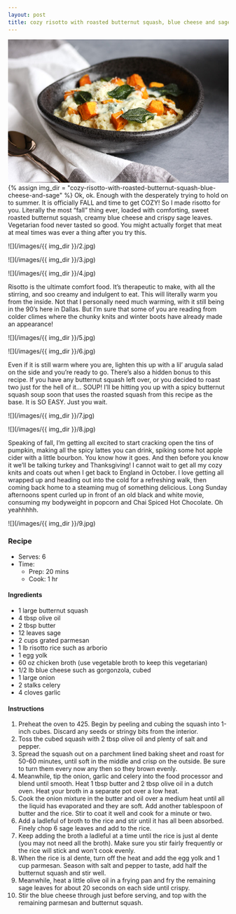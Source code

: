 ```yaml
---
layout: post
title: cozy risotto with roasted butternut squash, blue cheese and sage
---
```

![](/images/cozy-risotto-with-roasted-butternut-squash-blue-cheese-and-sage/1.jpg)
{% assign img_dir = "cozy-risotto-with-roasted-butternut-squash-blue-cheese-and-sage" %}
Ok, ok. Enough with the desperately trying to hold on to summer. It is officially FALL and time to get COZY! So I made risotto for you. Literally the most “fall” thing ever, loaded with comforting, sweet roasted butternut squash, creamy blue cheese and crispy sage leaves. Vegetarian food never tasted so good. You might actually forget that meat at meal times was ever a thing after you try this.

![](/images/{{ img_dir }}/2.jpg)

![](/images/{{ img_dir }}/3.jpg)

![](/images/{{ img_dir }}/4.jpg)

Risotto is the ultimate comfort food. It’s therapeutic to make, with all the stirring, and soo creamy and indulgent to eat. This will literally warm you from the inside. Not that I personally need much warming, with it still being in the 90’s here in Dallas. But I’m sure that some of you are reading from colder climes where the chunky knits and winter boots have already made an appearance!

![](/images/{{ img_dir }}/5.jpg)

![](/images/{{ img_dir }}/6.jpg)

Even if it is still warm where you are, lighten this up with a lil’ arugula salad on the side and you’re ready to go. There’s also a hidden bonus to this recipe. If you have any butternut squash left over, or you decided to roast two just for the hell of it… SOUP! I’ll be hitting you up with a spicy butternut squash soup soon that uses the roasted squash from this recipe as the base. It is SO EASY. Just you wait.

![](/images/{{ img_dir }}/7.jpg)

![](/images/{{ img_dir }}/8.jpg)

Speaking of fall, I’m getting all excited to start cracking open the tins of pumpkin, making all the spicy lattes you can drink, spiking some hot apple cider with a little bourbon. You know how it goes. And then before you know it we’ll be talking turkey and Thanksgiving! I cannot wait to get all my cozy knits and coats out when I get back to England in October. I love getting all wrapped up and heading out into the cold for a refreshing walk, then coming back home to a steaming mug of something delicious. Long Sunday afternoons spent curled up in front of an old black and white movie, consuming my bodyweight in popcorn and Chai Spiced Hot Chocolate. Oh yeahhhhh.

![](/images/{{ img_dir }}/9.jpg)

### Recipe
+ Serves: 6
+ Time:
  + Prep: 20 mins
  + Cook: 1 hr
#### Ingredients
+ 1 large butternut squash
+ 4 tbsp olive oil
+ 2 tbsp butter
+ 12 leaves sage
+ 2 cups grated parmesan
+ 1 lb risotto rice such as arborio
+ 1 egg yolk
+ 60 oz chicken broth (use vegetable broth to keep this vegetarian)
+ 1/2 lb blue cheese such as gorgonzola, cubed
+ 1 large onion
+ 2 stalks celery
+ 4 cloves garlic

#### Instructions
1. Preheat the oven to 425. Begin by peeling and cubing the squash into 1-inch cubes. Discard any seeds or stringy bits from the interior.
1. Toss the cubed squash with 2 tbsp olive oil and plenty of salt and pepper.
1. Spread the squash out on a parchment lined baking sheet and roast for 50-60 minutes, until soft in the middle and crisp on the outside. Be sure to turn them every now any then so they brown evenly.
1. Meanwhile, tip the onion, garlic and celery into the food processor and blend until smooth. Heat 1 tbsp butter and 2 tbsp olive oil in a dutch oven. Heat your broth in a separate pot over a low heat.
1. Cook the onion mixture in the butter and oil over a medium heat until all the liquid has evaporated and they are soft. Add another tablespoon of butter and the rice. Stir to coat it well and cook for a minute or two.
1. Add a ladleful of broth to the rice and stir until it has all been absorbed. Finely chop 6 sage leaves and add to the rice.
1. Keep adding the broth a ladleful at a time until the rice is just al dente (you may not need all the broth). Make sure you stir fairly frequently or the rice will stick and won't cook evenly.
1. When the rice is al dente, turn off the heat and add the egg yolk and 1 cup parmesan. Season with salt and pepper to taste, add half the butternut squash and stir well.
1. Meanwhile, heat a little olive oil in a frying pan and fry the remaining sage leaves for about 20 seconds on each side until crispy.
1. Stir the blue cheese through just before serving, and top with the remaining parmesan and butternut squash.
